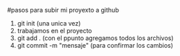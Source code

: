 #pasos para subir mi proyexto a github

1. git init (una unica vez)
2. trabajamos en el proyecto
3. git add . (con el ppunto agregamos todos los archivos)
4. git commit -m "mensaje" (para confirmar los cambios)
